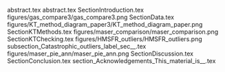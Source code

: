 abstract.tex
abstract.tex
SectionIntroduction.tex
figures/gas_compare3/gas_compare3.png
SectionData.tex
figures/KT_method_diagram_paper3/KT_method_diagram_paper.png
SectionKTMethods.tex
figures/maser_comparison/maser_comparison.png
SectionKTChecking.tex
figures/HMSFR_outliers/HMSFR_outliers.png
subsection_Catastrophic_outliers_label_sec__.tex
figures/maser_pie_ann/maser_pie_ann.png
SectionDiscussion.tex
SectionConclusion.tex
section_Acknowledgements_This_material_is__.tex
